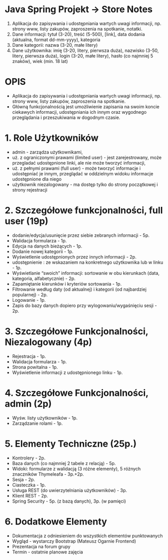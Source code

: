 #               Java Spring Projekt -> Store Notes
1) Aplikacja do zapisywania i udostępniania wartych uwagi informacji, 
np. strony www, listy zakupów, zaproszenia na spotkanie, notatki.
2) Dane informacji: tytuł (3-20), treść (5-500), [link], data dodania 
(aktualna, format dd-mm-yyyy), kategoria
3) Dane kategorii: nazwa (3-20, małe litery)
4) Dane użytkownika: imię (3-20, litery, pierwsza duża), nazwisko 
(3-50, litery, pierwsza duża), login (3-20, małe litery), hasło (co 
najmniej 5 znaków), wiek (min. 18 lat)

#                       OPIS
- Aplikacja do zapisywania i udostępniania wartych uwagi 
informacji, np. strony www, listy zakupów, zaproszenia 
na spotkanie.
- Główną funkcjonalnością jest umożliwienie zapisania na 
swoim koncie ciekawych informacji, udostępniania ich 
innym oraz wygodnego przeglądania i przeszukiwania w 
dogodnym czasie.

#               1. Role Użytkowników
- admin - zarządza użytkownikami, 
- uż. z ograniczonymi prawami (limited user) - jest 
zarejestrowany, może przegladać udostępnione linki, ale nie 
może tworzyć informacji, 
- uż. z pełnymi prawami (full user) - może tworzyć informacje i 
udostępniać je innym, przeglądać w oddzielnym widoku 
informacje udostępnione dla niego
- użytkownik niezalogowany - ma dostęp tylko do strony 
początkowej i strony rejestracji

#       2. Szczegółowe funkcjonalności, full user (19p)
- dodanie/edycja/usunięcie przez siebie zebranych informacji - 5p.
- Walidacja formularza - 1p.
- Edycja na danych bieżących - 1p.
- Dodanie nowej kategorii - 1p.
- Wyświetlenie udostępnionych przez innych informacji - 2p.
- udostępnienie : ze wskazaniem na konkretnego użytkownika lub w linku - 1p.
- Wyświetlanie “swoich” informacji: sortowanie w obu kierunkach (data, 
kategoria, alfabetycznie) - 2p.
- Zapamiętanie kierunków i kryteriów sortowania - 1p.
- Filtrowanie według daty (od aktualnej) i kategorii (od najbardziej popularnej) - 2p.
- Logowanie - 1p.
- Zapis do bazy danych dopiero przy wylogowaniu/wygaśnięciu sesji - 2p.

#       3. Szczegółowe Funkcjonalności, Niezalogowany (4p)
- Rejestracja - 1p.
- Walidacja formularza - 1p.
- Strona powitalna - 1p.
- Wyświetlenie informacji z udostępnionego linku - 1p.

#       4. Szczegółowe Funkcjonalności, admin (2p)
- Wyśw. listy użytkowników - 1p.
- Zarządzanie rolami - 1p.

#       5. Elementy Techniczne (25p.)
- Kontrolery - 2p.
- Baza danych (co najmniej 2 tabele z relacją) - 5p.
- Widoki: formularze z walidacją (3 różne elementy), 
    5 różnych znaczników Thymeleafa - 3p.+2p.
- Sesja - 2p.
- Ciasteczka - 1p.
- Usługa REST (do uwierzytelniania użytkowników) - 3p.
- Klient REST - 2p.
- Spring Security - 5p. (z bazą danych), 3p. (w pamięci)

#       6. Dodatkowe Elementy
- Dokumentacja z odniesieniem do wszystkich 
elementów punktowanych
- Wygląd - wystarczy Bootstrap (Mateusz Ogarnie Frontend)
- Prezentacja na forum grupy
- Termin - ostatnie planowe zajęcia
